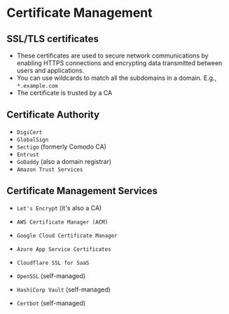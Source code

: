 # Certificate Management

## SSL/TLS certificates

- These certificates are used to secure network communications by enabling HTTPS connections and encrypting data transmitted between users and applications.
- You can use wildcards to match all the subdomains in a domain. E.g., `*.example.com`
- The certificate is trusted by a CA

## Certificate Authority

- `DigiCert`
- `GlobalSign`
- `Sectigo` (formerly Comodo CA)
- `Entrust`
- `GoDaddy` (also a domain registrar)
- `Amazon Trust Services`

## Certificate Management Services

- `Let's Encrypt` (it's also a CA)
- `AWS Certificate Manager (ACM)`
- `Google Cloud Certificate Manager`
- `Azure App Service Certificates`
- `Cloudflare SSL for SaaS`

- `OpenSSL` (self-managed)
- `HashiCorp Vault` (self-managed)
- `Certbot` (self-managed)
